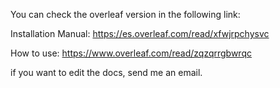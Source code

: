 You can check the overleaf version in the following link:

Installation Manual:
https://es.overleaf.com/read/xfwjrpchysvc

How to use:
https://www.overleaf.com/read/zqzqrrgbwrqc


if you want to edit the docs, send me an email.




